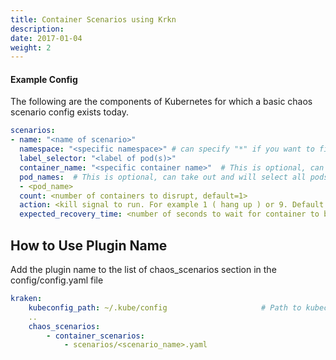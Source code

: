 ```yaml
---
title: Container Scenarios using Krkn
description: 
date: 2017-01-04
weight: 2
---
```


####  Example Config
The following are the components of Kubernetes for which a basic chaos scenario config exists today.

```yaml
scenarios:
- name: "<name of scenario>"
  namespace: "<specific namespace>" # can specify "*" if you want to find in all namespaces
  label_selector: "<label of pod(s)>"
  container_name: "<specific container name>"  # This is optional, can take out and will kill all containers in all pods found under namespace and label
  pod_names:  # This is optional, can take out and will select all pods with given namespace and label
  - <pod_name>
  count: <number of containers to disrupt, default=1>
  action: <kill signal to run. For example 1 ( hang up ) or 9. Default is set to 1>
  expected_recovery_time: <number of seconds to wait for container to be running again> (defaults to 120seconds)
```


## How to Use Plugin Name
Add the plugin name to the list of chaos_scenarios section in the config/config.yaml file
```yaml
kraken:
    kubeconfig_path: ~/.kube/config                     # Path to kubeconfig
    .. 
    chaos_scenarios:
        - container_scenarios:
            - scenarios/<scenario_name>.yaml
  ```